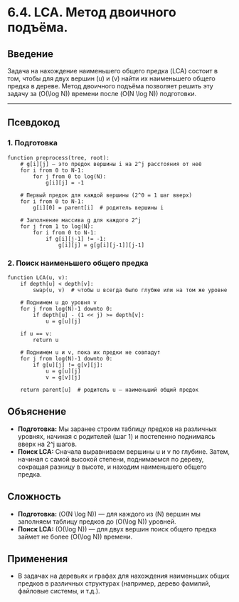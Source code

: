 # 6.4. LCA. Метод двоичного подъёма.

## Введение
Задача на нахождение наименьшего общего предка (LCA) состоит в том, чтобы для двух вершин \(u\) и \(v\) найти их наименьшего общего предка в дереве. Метод двоичного подъёма позволяет решить эту задачу за \(O(\log N)\) времени после \(O(N \log N)\) подготовки.

---

## Псевдокод

### 1. Подготовка

```text
function preprocess(tree, root):
    # g[i][j] — это предок вершины i на 2^j расстояния от неё
    for i from 0 to N-1:
        for j from 0 to log(N):
            g[i][j] = -1
    
    # Первый предок для каждой вершины (2^0 = 1 шаг вверх)
    for i from 0 to N-1:
        g[i][0] = parent[i]  # родитель вершины i
    
    # Заполнение массива g для каждого 2^j
    for j from 1 to log(N):
        for i from 0 to N-1:
            if g[i][j-1] != -1:
                g[i][j] = g[g[i][j-1]][j-1]
```

### 2. Поиск наименьшего общего предка

```text
function LCA(u, v):
    if depth[u] < depth[v]:
        swap(u, v)  # чтобы u всегда было глубже или на том же уровне
    
    # Поднимем u до уровня v
    for j from log(N)-1 downto 0:
        if depth[u] - (1 << j) >= depth[v]:
            u = g[u][j]
    
    if u == v:
        return u
    
    # Поднимем u и v, пока их предки не совпадут
    for j from log(N)-1 downto 0:
        if g[u][j] != g[v][j]:
            u = g[u][j]
            v = g[v][j]
    
    return parent[u]  # родитель u — наименьший общий предок
```

## Объяснение

- **Подготовка:** Мы заранее строим таблицу предков на различных уровнях, начиная с родителей (шаг 1) и постепенно поднимаясь вверх на 2^j шагов.
- **Поиск LCA:** Сначала выравниваем вершины u и v по глубине. Затем, начиная с самой высокой степени, поднимаемся по дереву, сокращая разницу в высоте, и находим наименьшего общего предка.

## Сложность

- **Подготовка:** \(O(N \log N)\) — для каждого из \(N\) вершин мы заполняем таблицу предков до \(O(\log N)\) уровней.
- **Поиск LCA:** \(O(\log N)\) — для двух вершин поиск общего предка займет не более \(O(\log N)\) времени.

## Применения
- В задачах на деревьях и графах для нахождения наименьших общих предков в различных структурах (например, дерево фамилий, файловые системы, и т.д.).
